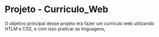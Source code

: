 # Projeto - Curriculo_Web

O objetivo principal desse projeto era fazer um curriculo web utilizando HTLM e CSS, e com isso praticar as linguagens,  